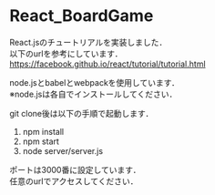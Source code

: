# React_BoardGame
React.jsのチュートリアルを実装しました．  
以下のurlを参考にしています．  
https://facebook.github.io/react/tutorial/tutorial.html

node.jsとbabelとwebpackを使用しています．  
※node.jsは各自でインストールしてください．

git clone後は以下の手順で起動します．
1. npm install
2. npm start
3. node server/server.js

ポートは3000番に設定しています．  
任意のurlでアクセスしてください．
